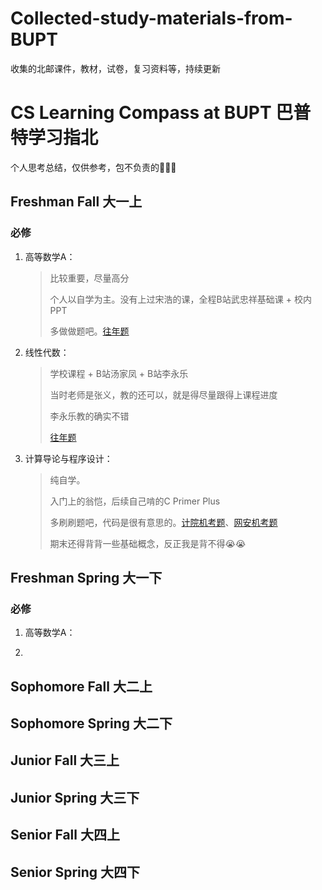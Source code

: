 # Collected-study-materials-from-BUPT
收集的北邮课件，教材，试卷，复习资料等，持续更新

# CS Learning Compass at BUPT 巴普特学习指北

个人思考总结，仅供参考，包不负责的🤗😶‍🌫️

## Freshman Fall 大一上

### 必修

1. 高等数学A：
    > 比较重要，尽量高分
    >
    > 个人以自学为主。没有上过宋浩的课，全程B站武忠祥基础课 + 校内PPT
    >
    > 多做做题吧。[往年题](高数A大一上)

2. 线性代数：
    > 学校课程 + B站汤家凤 + B站李永乐
    >
    > 当时老师是张义，教的还可以，就是得尽量跟得上课程进度
    >
    > 李永乐教的确实不错
    >
    > [往年题](线性代数)

3. 计算导论与程序设计：
    > 纯自学。
    >
    > 入门上的翁恺，后续自己啃的C Primer Plus
    >
    > 多刷刷题吧，代码是很有意思的。[计院机考题](计算机学院计导\机考)、[网安机考题](网安院计算导论\机考+期中期末)
    >
    > 期末还得背背一些基础概念，反正我是背不得😭😭

## Freshman Spring 大一下

### 必修

1. 高等数学A：

2. 

## Sophomore Fall 大二上

## Sophomore Spring 大二下

## Junior Fall 大三上

## Junior Spring 大三下

## Senior Fall 大四上

## Senior Spring 大四下
